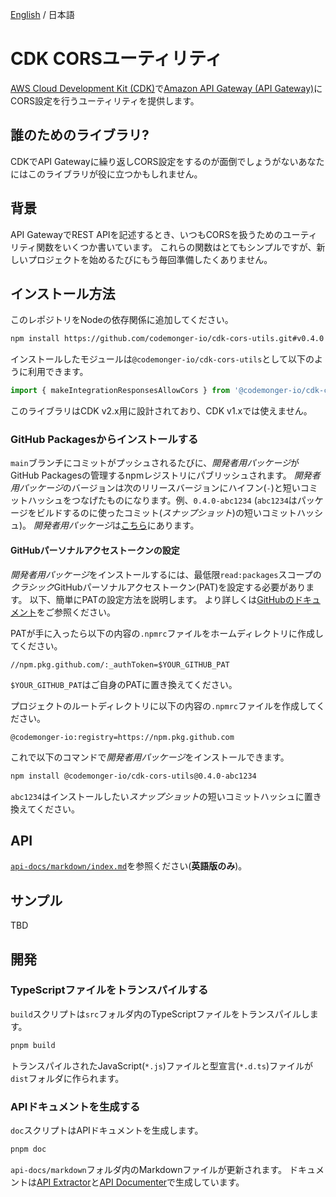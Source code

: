[English](./README.md) / 日本語

# CDK CORSユーティリティ

[AWS Cloud Development Kit (CDK)](https://docs.aws.amazon.com/cdk/v2/guide/home.html)で[Amazon API Gateway (API Gateway)](https://docs.aws.amazon.com/apigateway/latest/developerguide/welcome.html)にCORS設定を行うユーティリティを提供します。

## 誰のためのライブラリ?

CDKでAPI Gatewayに繰り返しCORS設定をするのが面倒でしょうがないあなたにはこのライブラリが役に立つかもしれません。

## 背景

API GatewayでREST APIを記述するとき、いつもCORSを扱うためのユーティリティ関数をいくつか書いています。
これらの関数はとてもシンプルですが、新しいプロジェクトを始めるたびにもう毎回準備したくありません。

## インストール方法

このレポジトリをNodeの依存関係に追加してください。

```sh
npm install https://github.com/codemonger-io/cdk-cors-utils.git#v0.4.0
```

インストールしたモジュールは`@codemonger-io/cdk-cors-utils`として以下のように利用できます。

```js
import { makeIntegrationResponsesAllowCors } from '@codemonger-io/cdk-cors-utils';
```

このライブラリはCDK v2.x用に設計されており、CDK v1.xでは使えません。

### GitHub Packagesからインストールする

`main`ブランチにコミットがプッシュされるたびに、*開発者用パッケージ*がGitHub Packagesの管理するnpmレジストリにパブリッシュされます。
*開発者用パッケージ*のバージョンは次のリリースバージョンにハイフン(`-`)と短いコミットハッシュをつなげたものになります。例、`0.4.0-abc1234` (`abc1234`はパッケージをビルドするのに使ったコミット(*スナップショット*)の短いコミットハッシュ)。
*開発者用パッケージ*は[こちら](https://github.com/orgs/codemonger-io/packages?repo_name=cdk-cors-utils)にあります。

#### GitHubパーソナルアクセストークンの設定

*開発者用パッケージ*をインストールするには、最低限`read:packages`スコープの*クラシック*GitHubパーソナルアクセストークン(PAT)を設定する必要があります。
以下、簡単にPATの設定方法を説明します。
より詳しくは[GitHubのドキュメント](https://docs.github.com/en/packages/working-with-a-github-packages-registry/working-with-the-npm-registry)をご参照ください。

PATが手に入ったら以下の内容の`.npmrc`ファイルをホームディレクトリに作成してください。

```
//npm.pkg.github.com/:_authToken=$YOUR_GITHUB_PAT
```

`$YOUR_GITHUB_PAT`はご自身のPATに置き換えてください。

プロジェクトのルートディレクトリに以下の内容の`.npmrc`ファイルを作成してください。

```
@codemonger-io:registry=https://npm.pkg.github.com
```

これで以下のコマンドで*開発者用パッケージ*をインストールできます。

```sh
npm install @codemonger-io/cdk-cors-utils@0.4.0-abc1234
```

`abc1234`はインストールしたい*スナップショット*の短いコミットハッシュに置き換えてください。

## API

[`api-docs/markdown/index.md`](./api-docs/markdown/index.md)を参照ください(**英語版のみ**)。

## サンプル

TBD

## 開発

### TypeScriptファイルをトランスパイルする

`build`スクリプトは`src`フォルダ内のTypeScriptファイルをトランスパイルします。

```sh
pnpm build
```

トランスパイルされたJavaScript(`*.js`)ファイルと型宣言(`*.d.ts`)ファイルが`dist`フォルダに作られます。

### APIドキュメントを生成する

`doc`スクリプトはAPIドキュメントを生成します。

```sh
pnpm doc
```

`api-docs/markdown`フォルダ内のMarkdownファイルが更新されます。
ドキュメントは[API Extractor](https://api-extractor.com)と[API Documenter](https://api-extractor.com/pages/setup/generating_docs/)で生成しています。